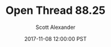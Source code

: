 ---
layout: podcast
title: "Open Thread 88.25"
author: Scott Alexander
description: https://slatestarcodex.com/2017/11/08/open-thread-88-25/
date: 2017-11-08 12:00:00 PST
length: 76037
duration: 19
guid: open-thread-88-25
---